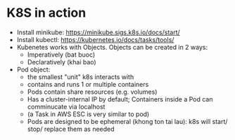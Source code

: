 # K8S in action
  - Install minikube: https://minikube.sigs.k8s.io/docs/start/
  - Install kubectl: https://kubernetes.io/docs/tasks/tools/
  - Kubenetes works with Objects. Objects can be created in 2 ways:
    - Imperatively (bat buoc)
    - Declaratively (khai bao)
  - Pod object:
    - the smallest "unit" k8s interacts with
    - contains and runs 1 or multiple containers
    - Pods contain share resources (e.g. volumes)
    - Has a cluster-internal IP by default; Containers inside a Pod can comminucate via localhost
    - (a Task in AWS ESC is very similar to pod)
    - Pods are designed to be ephemeral (khong ton tai lau): k8s will start/ stop/ replace them as needed